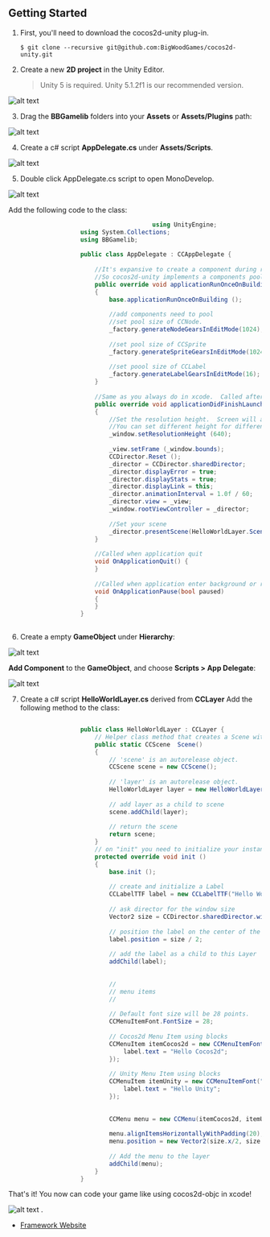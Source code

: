 ## Getting Started

1. First, you'll need to download the cocos2d-unity plug-in.
    ```
    $ git clone --recursive git@github.com:BigWoodGames/cocos2d-unity.git
    ```


2. Create a new **2D project** in the Unity Editor.

    >Unity 5 is required. Unity 5.1.2f1 is our recommended version.

  ![alt text](http://www.bigwoodgames.com/web/images/dev/step2.jpg "New Project")

3. Drag the **BBGamelib** folders into your **Assets** or **Assets/Plugins** path:

  ![alt text](http://www.bigwoodgames.com/web2.0/04/images/dev/step3.jpg "Add plugin")

4. Create a c# script **AppDelegate.cs** under **Assets/Scripts**.

  ![alt text](http://www.bigwoodgames.com/web/images/dev/step4.jpg "Add plugin")

5. Double click AppDelegate.cs script to open MonoDevelop.

  ![alt text](http://www.bigwoodgames.com/web/images/dev/step5.jpg "AppDelegate")
  
 Add the following code to the class:
 
``` cs
										using UnityEngine;
                    using System.Collections;
                    using BBGamelib;
                    
                    public class AppDelegate : CCAppDelegate {
                    	
                        //It's expansive to create a component during runtime in Unity.  
                        //So cocos2d-unity implements a components pool which created in editor mode. 
                        public override void applicationRunOnceOnBuilding ()
                        {
                            base.applicationRunOnceOnBuilding ();
                            
                            //add components need to pool
                            //set pool size of CCNode.
                            _factory.generateNodeGearsInEditMode(1024);
                            
                            //set pool size of CCSprite
                            _factory.generateSpriteGearsInEditMode(1024);
                            
                            //set poool size of CCLabel
                            _factory.generateLabelGearsInEditMode(16);
                        }
                        
                        //Same as you always do in xcode.  Called after the application loaded.
                        public override void applicationDidFinishLaunching ()
                        {
                            //Set the resolution height.  Screen will autosize to fit the height. 
                            //You can set different height for different devices.
                            _window.setResolutionHeight (640);
                            
                            _view.setFrame (_window.bounds);
                            CCDirector.Reset ();
                            _director = CCDirector.sharedDirector;
                            _director.displayError = true;
                            _director.displayStats = true;
                            _director.displayLink = this;
                            _director.animationInterval = 1.0f / 60;
                            _director.view = _view;
                            _window.rootViewController = _director;
                            
                            //Set your scene
                            _director.presentScene(HelloWorldLayer.Scene ());
                        }
                         
                        //Called when application quit
                        void OnApplicationQuit() {
                        }
                    
                        //Called when application enter background or resume
                        void OnApplicationPause(bool paused)
                        {
                        }
                    }
			
```

6. Create a empty **GameObject** under **Hierarchy**:

  ![alt text](http://www.bigwoodgames.com/web/images/dev/step6-1.jpg "GameObject")
  
  **Add Component** to the **GameObject**, and choose **Scripts > App Delegate**:
  
  ![alt text](http://www.bigwoodgames.com/web/images/dev/step6-2.jpg "GameObject")
 
7. Create a c# script **HelloWorldLayer.cs** derived from **CCLayer** Add the following method to the class:

``` cs

                    public class HelloWorldLayer : CCLayer {
                        // Helper class method that creates a Scene with the HelloWorldLayer as the only child.
                        public static CCScene  Scene()
                        {
                            // 'scene' is an autorelease object.
                            CCScene scene = new CCScene();
                            
                            // 'layer' is an autorelease object.
                            HelloWorldLayer layer = new HelloWorldLayer();
                            
                            // add layer as a child to scene
                            scene.addChild(layer);
                            
                            // return the scene
                            return scene;
                        }
                        // on "init" you need to initialize your instance
                        protected override void init ()
                        {
                            base.init ();
                    
                            // create and initialize a Label
                            CCLabelTTF label = new CCLabelTTF("Hello World","Arial", 64);
                            
                            // ask director for the window size 
                            Vector2 size = CCDirector.sharedDirector.winSize;
                            
                            // position the label on the center of the screen
                            label.position = size / 2;
                            
                            // add the label as a child to this Layer
                            addChild(label);
                    
                            
                            //
                            // menu items
                            //
                            
                            // Default font size will be 28 points.
                            CCMenuItemFont.FontSize = 28;
                            
                            // Cocos2d Menu Item using blocks
                            CCMenuItem itemCocos2d = new CCMenuItemFont("Cocos2d", delegate(object sender) {
                                label.text = "Hello Cocos2d";                               
                            });
                            
                            // Unity Menu Item using blocks
                            CCMenuItem itemUnity = new CCMenuItemFont("Unity", delegate(object sender) {
                                label.text = "Hello Unity";                               
                            });
                            
                            
                            CCMenu menu = new CCMenu(itemCocos2d, itemUnity);
                    
                            menu.alignItemsHorizontallyWithPadding(20);
                            menu.position = new Vector2(size.x/2, size.y/2 - 50);
                            
                            // Add the menu to the layer
                            addChild(menu);
                        }
                    }
```

That's it! You now can code your game like using cocos2d-objc in xcode!

  ![alt text](http://www.bigwoodgames.com/web/images/dev/step8.jpg "GameObject")
.

+ [Framework Website](www.bigwoodgames.com/preview/developer.php)

